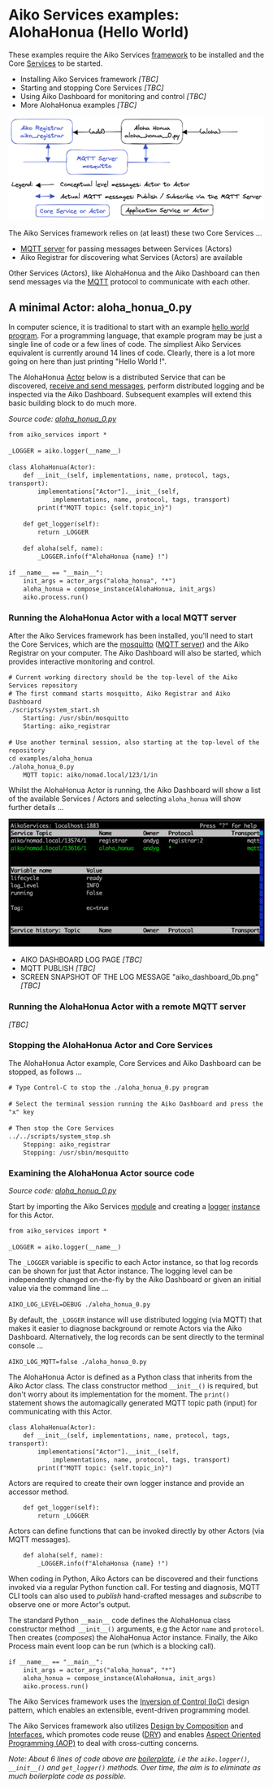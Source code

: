 # Aiko Services examples: AlohaHonua (Hello World)

These examples require the Aiko Services [framework](https://en.wikipedia.org/wiki/Software_framework) to be installed and the Core [Services](https://en.wikipedia.org/wiki/Service-oriented_architecture) to be started.

* Installing Aiko Services framework *[TBC]*
* Starting and stopping Core Services *[TBC]*
* Using Aiko Dashboard for monitoring and control *[TBC]*
* More AlohaHonua examples *[TBC]*

![Diagram: AlohaHonua example](aloha_honua_0.png)

The Aiko Services framework relies on (at least) these two Core Services ...

* [MQTT server](https://en.wikipedia.org/wiki/MQTT#MQTT_broker) for passing messages between Services (Actors)
* Aiko Registrar for discovering what Services (Actors) are available

Other Services (Actors), like AlohaHonua and the Aiko Dashboard can then send messages via the [MQTT](https://mqtt.org) protocol to communicate with each other.

## A minimal Actor: aloha\_honua\_0.py

In computer science, it is traditional to start with an example [hello world program](https://en.wikipedia.org/wiki/%22Hello,_World!%22_program).  For a programming language, that example program may be just a single line of code or a few lines of code.  The simpliest Aiko Services equivalent is currently around 14 lines of code.  Clearly, there is a lot more going on here than just printing "Hello World !".

The AlohaHonua [Actor](https://en.wikipedia.org/wiki/Actor_model) below is a distributed Service that can be discovered, [receive and send messages](https://en.wikipedia.org/wiki/Actor_model#Fundamental_concepts), perform distributed logging and be inspected via the Aiko Dashboard.  Subsequent examples will extend this basic building block to do much more.

*Source code: [aloha\_honua\_0.py](aloha_honua_0.py)*

    from aiko_services import *
    
    _LOGGER = aiko.logger(__name__)
    
    class AlohaHonua(Actor):
        def __init__(self, implementations, name, protocol, tags, transport):
            implementations["Actor"].__init__(self,
                implementations, name, protocol, tags, transport)
            print(f"MQTT topic: {self.topic_in}")
    
        def get_logger(self):
            return _LOGGER
    
        def aloha(self, name):
            _LOGGER.info(f"AlohaHonua {name} !")
    
    if __name__ == "__main__":
        init_args = actor_args("aloha_honua", "*")
        aloha_honua = compose_instance(AlohaHonua, init_args)
        aiko.process.run()

### Running the AlohaHonua Actor with a local MQTT server

After the Aiko Services framework has been installed, you'll need to start the Core Services, which are the [mosquitto](https://mosquitto.org) ([MQTT server](https://en.wikipedia.org/wiki/MQTT#MQTT_broker)) and the Aiko Registrar on your computer.  The Aiko Dashboard will also be started, which provides interactive monitoring and control.

    # Current working directory should be the top-level of the Aiko Services repository
    # The first command starts mosquitto, Aiko Registrar and Aiko Dashboard
    ./scripts/system_start.sh
        Starting: /usr/sbin/mosquitto
        Starting: aiko_registrar
    
    # Use another terminal session, also starting at the top-level of the repository
    cd examples/aloha_honua
    ./aloha_honua_0.py
        MQTT topic: aiko/nomad.local/123/1/in

Whilst the AlohaHonua Actor is running, the Aiko Dashboard will show a list of the available Services / Actors and selecting `aloha_honua` will show further details ...

![Aiko Dashboard](aiko_dashboard_0a.png)

* AIKO DASHBOARD LOG PAGE *[TBC]*
* MQTT PUBLISH *[TBC]*
* SCREEN SNAPSHOT OF THE LOG MESSAGE "aiko_dashboard_0b.png" *[TBC]*


### Running the AlohaHonua Actor with a remote MQTT server

*[TBC]*

### Stopping the AlohaHonua Actor and Core Services

The AlohaHonua Actor example, Core Services and Aiko Dashboard can be stopped, as follows ...
    
    # Type Control-C to stop the ./aloha_honua_0.py program
    
    # Select the terminal session running the Aiko Dashboard and press the "x" key

    # Then stop the Core Services
    ../../scripts/system_stop.sh 
        Stopping: aiko_registrar
        Stopping: /usr/sbin/mosquitto

### Examining the AlohaHonua Actor source code

*Source code: [aloha\_honua\_0.py](aloha_honua_0.py)*

Start by importing the Aiko Services [module](https://www.w3schools.com/python/python_modules.asp) and creating a [logger](https://en.wikipedia.org/wiki/Logging_(computing)) [instance](https://en.wikipedia.org/wiki/Instance_(computer_science)#Object-oriented_programming) for this Actor.

    from aiko_services import *
    
    _LOGGER = aiko.logger(__name__)    

The `_LOGGER` variable is specific to each Actor instance, so that log records can be shown for just that Actor instance.  The logging level can be independently changed on-the-fly by the Aiko Dashboard or given an initial value via the command line ...

`AIKO_LOG_LEVEL=DEBUG ./aloha_honua_0.py`

By default, the `_LOGGER` instance will use distributed logging (via MQTT) that makes it easier to diagnose background or remote Actors via the Aiko Dashboard.  Alternatively, the log records can be sent directly to the terminal console ...

`AIKO_LOG_MQTT=false ./aloha_honua_0.py`

The AlohaHonua Actor is defined as a Python class that inherits from the Aiko Actor class.  The class constructor method `__init__()` is required, but don't worry about its implementation for the moment.  The `print()` statement shows the automagically generated MQTT topic path (input) for communicating with this Actor.

    class AlohaHonua(Actor):
        def __init__(self, implementations, name, protocol, tags, transport):
            implementations["Actor"].__init__(self,
                implementations, name, protocol, tags, transport)
            print(f"MQTT topic: {self.topic_in}")

Actors are required to create their own logger instance and provide an accessor method.

        def get_logger(self):
            return _LOGGER

Actors can define functions that can be invoked directly by other Actors (via MQTT messages).

        def aloha(self, name):
            _LOGGER.info(f"AlohaHonua {name} !")

When coding in Python, Aiko Actors can be discovered and their functions invoked via a regular Python function call.  For testing and diagnosis, MQTT CLI tools can also used to *publish* hand-crafted messages and *subscribe* to observe one or more Actor's output.

The standard Python `__main__` code defines the AlohaHonua class constructor method` __init__()` arguments, e.g the Actor `name` and `protocol`.  Then creates (*composes*) the AlohaHonua Actor instance.  Finally, the Aiko Process main event loop can be run (which is a blocking call).

    if __name__ == "__main__":
        init_args = actor_args("aloha_honua", "*")
        aloha_honua = compose_instance(AlohaHonua, init_args)
        aiko.process.run()

The Aiko Services framework uses the [Inversion of Control (IoC)](https://en.wikipedia.org/wiki/Inversion_of_control) design pattern, which enables an extensible, event-driven programming model.

The Aiko Services framework also utilizes [Design by Composition](https://en.wikipedia.org/wiki/Composition_over_inheritance) and [Interfaces](https://en.wikipedia.org/wiki/Interface_(object-oriented_programming)), which promotes code reuse ([DRY](https://en.wikipedia.org/wiki/Don%27t_repeat_yourself)) and enables [Aspect Oriented Programming (AOP)](https://en.wikipedia.org/wiki/Aspect-oriented_programming) to deal with cross-cutting concerns.

*Note: About 6 lines of code above are [boilerplate](https://en.wikipedia.org/wiki/Boilerplate_code), i.e the `aiko.logger()`, `__init__()` and `get_logger()` methods.  Over time, the aim is to eliminate as much boilerplate code as possible.*